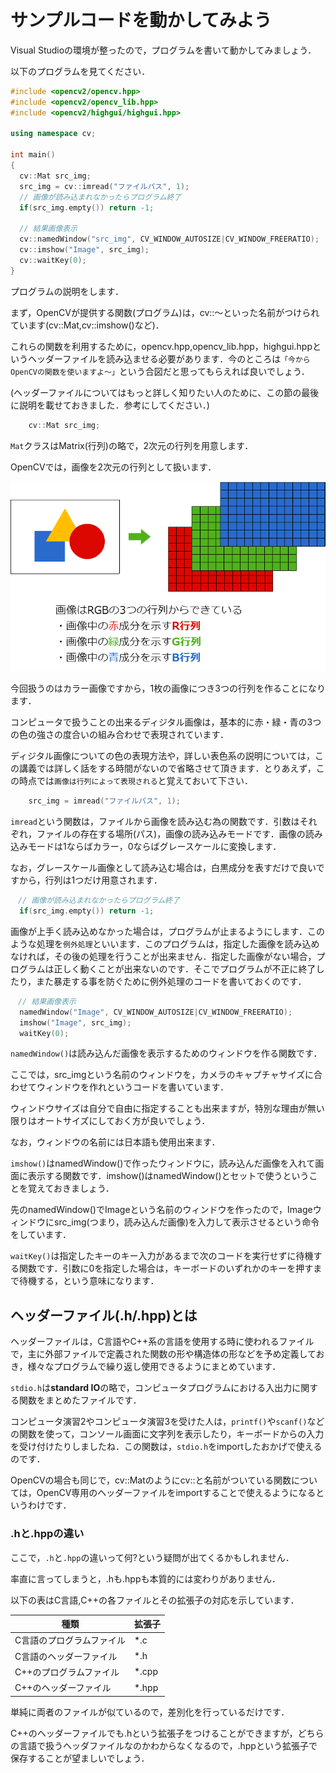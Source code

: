 # サンプルコードを動かしてみよう

Visual Studioの環境が整ったので，プログラムを書いて動かしてみましょう．

以下のプログラムを見てください．

```c++:showimage.cpp
#include <opencv2/opencv.hpp>
#include <opencv2/opencv_lib.hpp>
#include <opencv2/highgui/highgui.hpp>

using namespace cv;

int main()
{
  cv::Mat src_img;
  src_img = cv::imread("ファイルパス", 1);
  // 画像が読み込まれなかったらプログラム終了
  if(src_img.empty()) return -1;

  // 結果画像表示
  cv::namedWindow("src_img", CV_WINDOW_AUTOSIZE|CV_WINDOW_FREERATIO);
  cv::imshow("Image", src_img);
  cv::waitKey(0);
}
```

プログラムの説明をします．

まず，OpenCVが提供する関数(プログラム)は，cv::～といった名前がつけられています(cv::Mat,cv::imshow()など)．

これらの関数を利用するために，opencv.hpp,opencv_lib.hpp，highgui.hppというヘッダーファイルを読み込ませる必要があります．今のところは`「今からOpenCVの関数を使いますよ～」`という合図だと思ってもらえれば良いでしょう．

(ヘッダーファイルについてはもっと詳しく知りたい人のために、この節の最後に説明を載せておきました．参考にしてください．)

```c++
    cv::Mat src_img;
```

`Mat`クラスはMatrix(行列)の略で，2次元の行列を用意します．

OpenCVでは，画像を2次元の行列として扱います．

![](/img/RGB.png)

今回扱うのはカラー画像ですから，1枚の画像につき3つの行列を作ることになります．

コンピュータで扱うことの出来るディジタル画像は，基本的に赤・緑・青の3つの色の強さの度合いの組み合わせで表現されています．

ディジタル画像についての色の表現方法や，詳しい表色系の説明については，この講義では詳しく話をする時間がないので省略させて頂きます．とりあえず，この時点では`画像は行列によって表現される`と覚えておいて下さい．

```c++
    src_img = imread("ファイルパス", 1);
```

`imread`という関数は，ファイルから画像を読み込む為の関数です．引数はそれぞれ，ファイルの存在する場所(パス)，画像の読み込みモードです．画像の読み込みモードは1ならばカラー，0ならばグレースケールに変換します．

なお，グレースケール画像として読み込む場合は，白黒成分を表すだけで良いですから，行列は1つだけ用意されます．

```c++
　// 画像が読み込まれなかったらプログラム終了
  if(src_img.empty()) return -1;
```

画像が上手く読み込めなかった場合は，プログラムが止まるようにします．このような処理を`例外処理`といいます．このプログラムは，指定した画像を読み込めなければ，その後の処理を行うことが出来ません．指定した画像がない場合，プログラムは正しく動くことが出来ないのです．そこでプログラムが不正に終了したり，また暴走する事を防ぐために例外処理のコードを書いておくのです．

```c++
　// 結果画像表示
  namedWindow("Image", CV_WINDOW_AUTOSIZE|CV_WINDOW_FREERATIO);
  imshow("Image", src_img);
  waitKey(0);
```

`namedWindow()`は読み込んだ画像を表示するためのウィンドウを作る関数です．

ここでは，src_imgという名前のウィンドウを，カメラのキャプチャサイズに合わせてウィンドウを作れというコードを書いています．

ウィンドウサイズは自分で自由に指定することも出来ますが，特別な理由が無い限りはオートサイズにしておく方が良いでしょう．

なお，ウィンドウの名前には日本語も使用出来ます．

`imshow()`はnamedWindow()で作ったウィンドウに，読み込んだ画像を入れて画面に表示する関数です．imshow()はnamedWindow()とセットで使うということを覚えておきましょう．

先のnamedWindow()でImageという名前のウィンドウを作ったので，Imageウィンドウにsrc_img(つまり，読み込んだ画像)を入力して表示させるという命令をしています．

`waitKey()`は指定したキーのキー入力があるまで次のコードを実行せずに待機する関数です．引数に0を指定した場合は，キーボードのいずれかのキーを押すまで待機する，という意味になります．


## ヘッダーファイル(.h/.hpp)とは
ヘッダーファイルは，C言語やC++系の言語を使用する時に使われるファイルで，主に外部ファイルで定義された関数の形や構造体の形などを予め定義しておき，様々なプログラムで繰り返し使用できるようにまとめています．

`stdio.h`は**standard IO**の略で，コンピュータプログラムにおける入出力に関する関数をまとめたファイルです．

コンピュータ演習2やコンピュータ演習3を受けた人は，`printf()`や`scanf()`などの関数を使って，コンソール画面に文字列を表示したり，キーボードからの入力を受け付けたりしましたね．この関数は，`stdio.h`をimportしたおかげで使えるのです．

OpenCVの場合も同じで，cv::Matのようにcv::と名前がついている関数については，OpenCV専用のヘッダーファイルをimportすることで使えるようになるというわけです．

### .hと.hppの違い
ここで，`.h`と`.hpp`の違いって何?という疑問が出てくるかもしれません．

率直に言ってしまうと，.hも.hppも本質的には変わりがありません．

以下の表はC言語,C++の各ファイルとその拡張子の対応を示しています．

| 種類 | 拡張子 |
|------|--------|
|C言語のプログラムファイル|*.c|
|C言語のヘッダーファイル|*.h|
|C++のプログラムファイル|*.cpp|
|C++のヘッダーファイル|*.hpp|

単純に両者のファイルが似ているので，差別化を行っているだけです．

C++のヘッダーファイルでも.hという拡張子をつけることができますが，どちらの言語で扱うヘッダファイルなのかわからなくなるので，.hppという拡張子で保存することが望ましいでしょう．